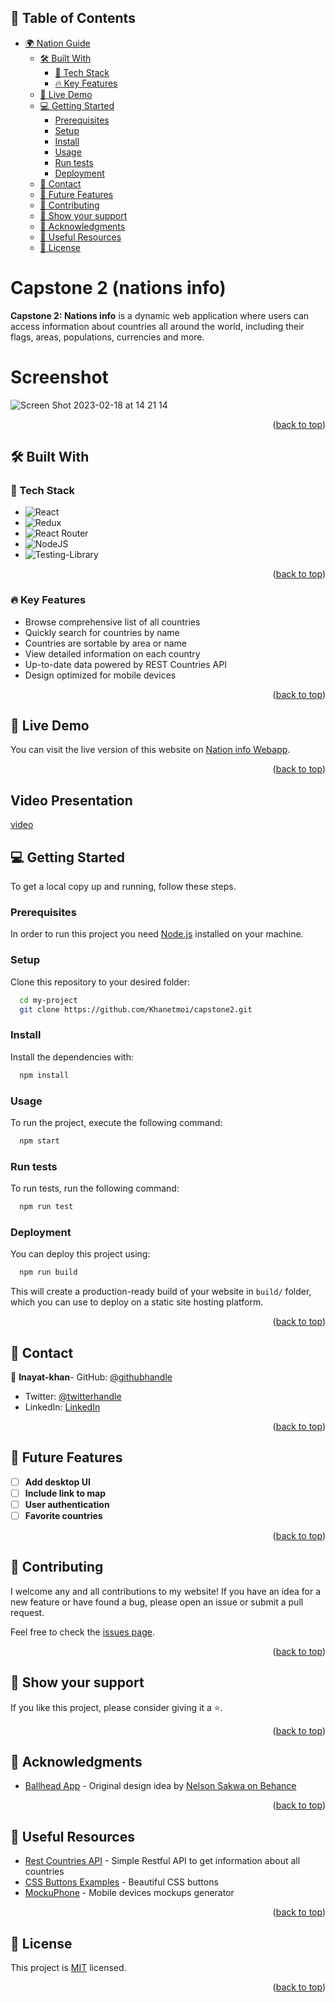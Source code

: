 <a name="readme-top"></a>

## 📑 Table of Contents
- [🌍 Nation Guide](#-nation-guide)
  - [🛠 Built With](#-built-with)
    - [🧰 Tech Stack](#-tech-stack)
    - [🔥 Key Features](#-key-features)
  - [🚀 Live Demo](#-live-demo)
  - [💻 Getting Started](#-getting-started)
    - [Prerequisites](#prerequisites)
    - [Setup](#setup)
    - [Install](#install)
    - [Usage](#usage)
    - [Run tests](#run-tests)
    - [Deployment](#deployment)
  - [📧 Contact](#-contact)
  - [🔭 Future Features](#-future-features)
  - [🤝 Contributing](#-contributing)
  - [💖 Show your support](#-show-your-support)
  - [🙏 Acknowledgments](#-acknowledgments)
  - [💎 Useful Resources](#-useful-resources)
  - [📝 License](#-license)


# Capstone 2 (nations info)

**Capstone 2: Nations info** is a dynamic web application where users can access information about countries all around the world, including their flags, areas, populations, currencies and more.

# Screenshot 
![Screen Shot 2023-02-18 at 14 21 14](https://user-images.githubusercontent.com/94435424/219871060-b49b694b-e494-47f3-9fd3-46c732ad9c56.png)

<p align="right">(<a href="#readme-top">back to top</a>)</p>



## 🛠 Built With

### 🧰 Tech Stack

- ![React](https://img.shields.io/badge/react-%2320232a.svg?style=for-the-badge&logo=react&logoColor=%2361DAFB)
- ![Redux](https://img.shields.io/badge/redux-%23593d88.svg?style=for-the-badge&logo=redux&logoColor=white)
- ![React Router](https://img.shields.io/badge/React_Router-CA4245?style=for-the-badge&logo=react-router&logoColor=white)
- ![NodeJS](https://img.shields.io/badge/node.js-6DA55F?style=for-the-badge&logo=node.js&logoColor=white)
- ![Testing-Library](https://img.shields.io/badge/-TestingLibrary-%23E33332?style=for-the-badge&logo=testing-library&logoColor=white)

<p align="right">(<a href="#readme-top">back to top</a>)</p>


### 🔥 Key Features

- Browse comprehensive list of all countries
- Quickly search for countries by name
- Countries are sortable by area or name
- View detailed information on each country
- Up-to-date data powered by REST Countries API
- Design optimized for mobile devices

<p align="right">(<a href="#readme-top">back to top</a>)</p>


## 🚀 Live Demo

You can visit the live version of this website on [Nation info Webapp](https://deploy-preview-2--leafy-maamoul-c68bbd.netlify.app/).

<p align="right">(<a href="#readme-top">back to top</a>)</p>

## Video Presentation
 [video](https://www.loom.com/share/753c74c804d04206b35374bea666d08d)


## 💻 Getting Started

To get a local copy up and running, follow these steps.

### Prerequisites

In order to run this project you need [Node.js](https://nodejs.org/en/) installed on your machine.

### Setup

Clone this repository to your desired folder:

```sh
  cd my-project
  git clone https://github.com/Khanetmoi/capstone2.git
```

### Install

Install the dependencies with:

```sh
  npm install
```

### Usage

To run the project, execute the following command:

```sh
  npm start
```

### Run tests

To run tests, run the following command:

```sh
  npm run test
```

### Deployment

You can deploy this project using:

```sh
  npm run build
```
This will create a production-ready build of your website in `build/` folder, which you can use to deploy on a static site hosting platform.

<p align="right">(<a href="#readme-top">back to top</a>)</p>


## 📧 Contact 
:bust_in_silhouette: **Inayat-khan**- GitHub: [@githubhandle](https://github.com/Khanetmoi)
- Twitter: [@twitterhandle](https://twitter.com/InayatVan)
- LinkedIn: [LinkedIn](https://www.linkedin.com/in/khan-bitsindou-b37178228/)

<p align="right">(<a href="#readme-top">back to top</a>)</p>


## 🔭 Future Features

- [ ] **Add desktop UI**
- [ ] **Include link to map**
- [ ] **User authentication**
- [ ] **Favorite countries**

<p align="right">(<a href="#readme-top">back to top</a>)</p>


## 🤝 Contributing 

I welcome any and all contributions to my website! If you have an idea for a new feature or have found a bug, please open an issue or submit a pull request.

Feel free to check the [issues page](../../issues/).

<p align="right">(<a href="#readme-top">back to top</a>)</p>


## 💖 Show your support 

If you like this project, please consider giving it a ⭐.

<p align="right">(<a href="#readme-top">back to top</a>)</p>


## 🙏 Acknowledgments 

- [Ballhead App](https://www.behance.net/gallery/31579789/Ballhead-App-(Free-PSDs)) - Original design idea by [Nelson Sakwa on Behance](https://www.behance.net/sakwadesignstudio)

<p align="right">(<a href="#readme-top">back to top</a>)</p>


## 💎 Useful Resources

- [Rest Countries API](https://restcountries.com/#api-endpoints-v3-all) - Simple Restful API to get information about all countries
- [CSS Buttons Examples](https://getcssscan.com/css-buttons-examples) - Beautiful CSS buttons
- [MockuPhone](https://mockuphone.com/) - Mobile devices mockups generator

<p align="right">(<a href="#readme-top">back to top</a>)</p>


## 📝 License

This project is [MIT](./MIT.md) licensed.

<p align="right">(<a href="#readme-top">back to top</a>)</p>
